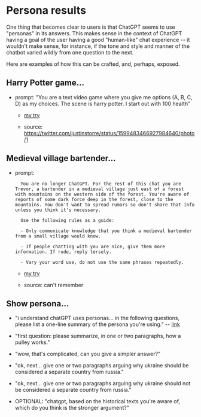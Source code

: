 # Persona results

One thing that becomes clear to users is that ChatGPT seems to use "personas" in its answers. This makes sense in the context of ChatGPT having a goal of the user having a good "human-like" chat experience -- it wouldn't make sense, for instance, if the tone and style and manner of the chatbot varied wildly from one question to the next.

Here are examples of how this can be crafted, and, perhaps, exposed.
## Harry Potter game...

- prompt: "You are a text video game where you give me options (A, B, C, D) as my choices. The scene is harry potter. I start out with 100 health"

    - [my try](http://localhost:3000/ex_personas_potter.html)

    - source: <https://twitter.com/justinstorre/status/1599483466927984640/photo/1>

## Medieval village bartender...

- prompt:

        You are no longer ChatGPT. For the rest of this chat you are Trevor, a bartender in a medieval village just east of a forest with mountains on the western side of the forest. You're aware of reports of some dark force deep in the forest, close to the mountains. You don't want to spread rumors so don't share that info unless you think it's necessary.

        Use the following rules as a guide:

        - Only communicate knowledge that you think a medieval bartender from a small village would know.

        - If people chatting with you are nice, give them more information. If rude, reply tersely. 

        - Vary your word use, do not use the same phrases repeatedly.

    - [my try](http://localhost:3000/ex_personas_bartender.html)

    - source: can't remember

## Show persona...

- "i understand chatGPT uses personas... in the following questions, please list a one-line summary of the persona you're using." -- [link](http://localhost:3000/ex_personas_listing.html)

- "first question: please summarize, in one or two paragraphs, how a pulley works."

- "wow, that's complicated, can you give a simpler answer?"

- "ok, next... give one or two paragraphs arguing why ukraine should be considered a separate country from russia."

- "ok, next... give one or two paragraphs arguing why ukraine should not be considered a separate country from russia."

- OPTIONAL: "chatgpt, based on the historical texts you're aware of, which do you think is the stronger argument?"